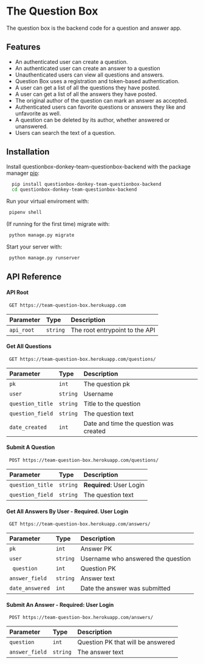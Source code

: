 # The Question Box

The question box is the backend code for a question and answer app.

## Features

- An authenticated user can create a question.
- An authenticated user can create an answer to a question
- Unauthenticated users can view all questions and answers.
- Question Box uses a registration and token-based authentication.
- A user can get a list of all the questions they have posted.
- A user can get a list of all the answers they have posted.
- The original author of the question can mark an answer as accepted.
- Authenticated users can favorite questions or answers they like and unfavorite as well.
- A question can be deleted by its author, whether answered or unanswered.
- Users can search the text of a question.

## Installation

Install questionbox-donkey-team-questionbox-backend with the package manager [pip](https://pip.pypa.io/en/stable/):

```bash
  pip install questionbox-donkey-team-questionbox-backend
  cd questionbox-donkey-team-questionbox-backend
```

Run your virtual enviroment with:

```bash
 pipenv shell
```

(If running for the first time) migrate with:

```bash
 python manage.py migrate
```

Start your server with:

```bash
 python manage.py runserver
```

## API Reference

#### API Root

```http
 GET https://team-question-box.herokuapp.com
```

| Parameter  | Type     | Description                    |
| :--------- | :------- | :----------------------------- |
| `api_root` | `string` | The root entrypoint to the API |

#### Get All Questions

```http
 GET https://team-question-box.herokuapp.com/questions/
```

| Parameter        | Type     | Description                            |
| :--------------- | :------- | :------------------------------------- |
| `pk`             | `int`    | The question pk                        |
| `user`           | `string` | Username                               |
| `question_title` | `string` | Title to the question                  |
| `question_field` | `string` | The question text                      |
| `date_created`   | `int`    | Date and time the question was created |

#### Submit A Question

```http
 POST https://team-question-box.herokuapp.com/questions/
```

| Parameter        | Type     | Description              |
| :--------------- | :------- | :----------------------- |
| `question_title` | `string` | **Required**: User Login |
| `question_field` | `string` | The question text        |

#### Get All Answers By User - **Required**. User Login

```http
 GET https://team-question-box.herokuapp.com/answers/
```

| Parameter       | Type     | Description                        |
| :-------------- | :------- | :--------------------------------- |
| `pk`            | `int`    | Answer PK                          |
| `user`          | `string` | Username who answered the question |
| ` question`     | `int`    | Question PK                        |
| `answer_field`  | `string` | Answer text                        |
| `date_answered` | `int`    | Date the answer was submitted      |

#### Submit An Answer - **Required**: User Login

```http
 POST https://team-question-box.herokuapp.com/answers/
```

| Parameter      | Type     | Description                       |
| :------------- | :------- | :-------------------------------- |
| `question`     | `int`    | Question PK that will be answered |
| `answer_field` | `string` | The answer text                   |
